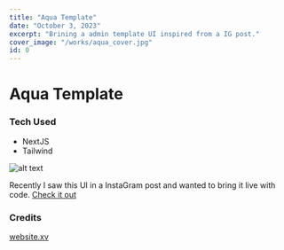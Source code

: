 ```yaml
---
title: "Aqua Template"
date: "October 3, 2023"
excerpt: "Brining a admin template UI inspired from a IG post."
cover_image: "/works/aqua_cover.jpg"
id: 0
---
```


# Aqua Template

### Tech Used

- NextJS
- Tailwind

![alt text](/works/aqua.jpeg)

Recently I saw this UI in a InstaGram post and wanted to bring it live with code.
[Check it out](https://aqua-template.netlify.app)

### Credits

[website.xv](https://www.instagram.com/p/Ci2vIUgudVw/)
